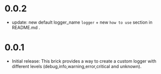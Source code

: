 # 0.0.2

- update: new default logger_name `logger` + new `how to use` section in README.md .
# 0.0.1

- Initial release: This brick provides a way to create a custom logger with different levels (debug,info,warning,error,critical and unknown).